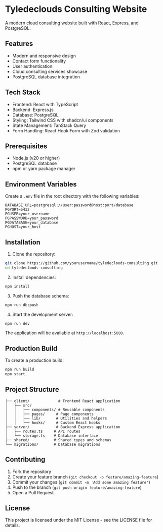 # Tyledeclouds Consulting Website

A modern cloud consulting website built with React, Express, and PostgreSQL.

## Features

- Modern and responsive design
- Contact form functionality
- User authentication
- Cloud consulting services showcase
- PostgreSQL database integration

## Tech Stack

- Frontend: React with TypeScript
- Backend: Express.js
- Database: PostgreSQL
- Styling: Tailwind CSS with shadcn/ui components
- State Management: TanStack Query
- Form Handling: React Hook Form with Zod validation

## Prerequisites

- Node.js (v20 or higher)
- PostgreSQL database
- npm or yarn package manager

## Environment Variables

Create a `.env` file in the root directory with the following variables:

```env
DATABASE_URL=postgresql://user:password@host:port/database
PGPORT=5432
PGUSER=your_username
PGPASSWORD=your_password
PGDATABASE=your_database
PGHOST=your_host
```

## Installation

1. Clone the repository:
```bash
git clone https://github.com/yourusername/tyledeclouds-consulting.git
cd tyledeclouds-consulting
```

2. Install dependencies:
```bash
npm install
```

3. Push the database schema:
```bash
npm run db:push
```

4. Start the development server:
```bash
npm run dev
```

The application will be available at `http://localhost:5000`.

## Production Build

To create a production build:

```bash
npm run build
npm start
```

## Project Structure

```
├── client/             # Frontend React application
│   ├── src/
│   │   ├── components/ # Reusable components
│   │   ├── pages/     # Page components
│   │   ├── lib/       # Utilities and helpers
│   │   └── hooks/     # Custom React hooks
├── server/            # Backend Express application
│   ├── routes.ts     # API routes
│   └── storage.ts    # Database interface
├── shared/           # Shared types and schemas
└── migrations/       # Database migrations
```

## Contributing

1. Fork the repository
2. Create your feature branch (`git checkout -b feature/amazing-feature`)
3. Commit your changes (`git commit -m 'Add some amazing feature'`)
4. Push to the branch (`git push origin feature/amazing-feature`)
5. Open a Pull Request

## License

This project is licensed under the MIT License - see the LICENSE file for details.
